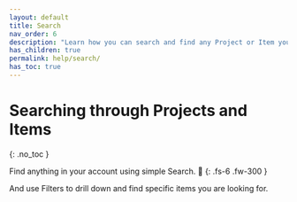 ```yaml
---
layout: default
title: Search
nav_order: 6
description: "Learn how you can search and find any Project or Item you are working on in Zepel"
has_children: true
permalink: help/search/
has_toc: true
---
```


# Searching through Projects and Items
{: .no_toc }

Find anything in your account using simple Search. 🔎
{: .fs-6 .fw-300 }

And use Filters to drill down and find specific items you are looking for.